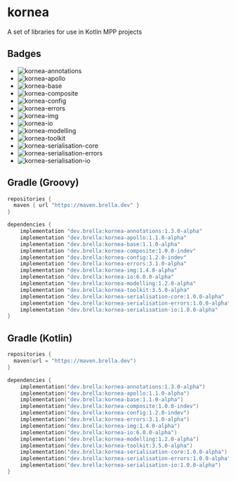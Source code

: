 [//]: README_TEMPLATE.md (Note: This file is auto-generated; edit README_TEMPLATE.md and run fillReadme)
# kornea
A set of libraries for use in Kotlin MPP projects

## Badges
- ![kornea-annotations](https://img.shields.io/maven-metadata/v?label=kornea-annotations&metadataUrl=https%3A%2F%2Fmaven.brella.dev%2Fdev%2Fbrella%2Fkornea-annotations%2Fmaven-metadata.xml)
- ![kornea-apollo](https://img.shields.io/maven-metadata/v?label=kornea-apollo&metadataUrl=https%3A%2F%2Fmaven.brella.dev%2Fdev%2Fbrella%2Fkornea-apollo%2Fmaven-metadata.xml)
- ![kornea-base](https://img.shields.io/maven-metadata/v?label=kornea-base&metadataUrl=https%3A%2F%2Fmaven.brella.dev%2Fdev%2Fbrella%2Fkornea-base%2Fmaven-metadata.xml)
- ![kornea-composite](https://img.shields.io/maven-metadata/v?label=kornea-composite&metadataUrl=https%3A%2F%2Fmaven.brella.dev%2Fdev%2Fbrella%2Fkornea-composite%2Fmaven-metadata.xml)
- ![kornea-config](https://img.shields.io/maven-metadata/v?label=kornea-config&metadataUrl=https%3A%2F%2Fmaven.brella.dev%2Fdev%2Fbrella%2Fkornea-config%2Fmaven-metadata.xml)
- ![kornea-errors](https://img.shields.io/maven-metadata/v?label=kornea-errors&metadataUrl=https%3A%2F%2Fmaven.brella.dev%2Fdev%2Fbrella%2Fkornea-errors%2Fmaven-metadata.xml)
- ![kornea-img](https://img.shields.io/maven-metadata/v?label=kornea-img&metadataUrl=https%3A%2F%2Fmaven.brella.dev%2Fdev%2Fbrella%2Fkornea-img%2Fmaven-metadata.xml)
- ![kornea-io](https://img.shields.io/maven-metadata/v?label=kornea-io&metadataUrl=https%3A%2F%2Fmaven.brella.dev%2Fdev%2Fbrella%2Fkornea-io%2Fmaven-metadata.xml)
- ![kornea-modelling](https://img.shields.io/maven-metadata/v?label=kornea-modelling&metadataUrl=https%3A%2F%2Fmaven.brella.dev%2Fdev%2Fbrella%2Fkornea-modelling%2Fmaven-metadata.xml)
- ![kornea-toolkit](https://img.shields.io/maven-metadata/v?label=kornea-toolkit&metadataUrl=https%3A%2F%2Fmaven.brella.dev%2Fdev%2Fbrella%2Fkornea-toolkit%2Fmaven-metadata.xml)
- ![kornea-serialisation-core](https://img.shields.io/maven-metadata/v?label=kornea-serialisation-core&metadataUrl=https%3A%2F%2Fmaven.brella.dev%2Fdev%2Fbrella%2Fkornea-serialisation-core%2Fmaven-metadata.xml)
- ![kornea-serialisation-errors](https://img.shields.io/maven-metadata/v?label=kornea-serialisation-errors&metadataUrl=https%3A%2F%2Fmaven.brella.dev%2Fdev%2Fbrella%2Fkornea-serialisation-errors%2Fmaven-metadata.xml)
- ![kornea-serialisation-io](https://img.shields.io/maven-metadata/v?label=kornea-serialisation-io&metadataUrl=https%3A%2F%2Fmaven.brella.dev%2Fdev%2Fbrella%2Fkornea-serialisation-io%2Fmaven-metadata.xml)

## Gradle (Groovy)

```groovy
repositories {
  maven { url "https://maven.brella.dev" }
}

dependencies {
	implementation "dev.brella:kornea-annotations:1.3.0-alpha"
	implementation "dev.brella:kornea-apollo:1.1.0-alpha"
	implementation "dev.brella:kornea-base:1.1.0-alpha"
	implementation "dev.brella:kornea-composite:1.0.0-indev"
	implementation "dev.brella:kornea-config:1.2.0-indev"
	implementation "dev.brella:kornea-errors:3.1.0-alpha"
	implementation "dev.brella:kornea-img:1.4.0-alpha"
	implementation "dev.brella:kornea-io:6.0.0-alpha"
	implementation "dev.brella:kornea-modelling:1.2.0-alpha"
	implementation "dev.brella:kornea-toolkit:3.5.0-alpha"
	implementation "dev.brella:kornea-serialisation-core:1.0.0-alpha"
	implementation "dev.brella:kornea-serialisation-errors:1.0.0-alpha"
	implementation "dev.brella:kornea-serialisation-io:1.0.0-alpha"
}
```

## Gradle (Kotlin)

```kotlin
repositories {
  maven(url = "https://maven.brella.dev")
}

dependencies {
	implementation("dev.brella:kornea-annotations:1.3.0-alpha")
	implementation("dev.brella:kornea-apollo:1.1.0-alpha")
	implementation("dev.brella:kornea-base:1.1.0-alpha")
	implementation("dev.brella:kornea-composite:1.0.0-indev")
	implementation("dev.brella:kornea-config:1.2.0-indev")
	implementation("dev.brella:kornea-errors:3.1.0-alpha")
	implementation("dev.brella:kornea-img:1.4.0-alpha")
	implementation("dev.brella:kornea-io:6.0.0-alpha")
	implementation("dev.brella:kornea-modelling:1.2.0-alpha")
	implementation("dev.brella:kornea-toolkit:3.5.0-alpha")
	implementation("dev.brella:kornea-serialisation-core:1.0.0-alpha")
	implementation("dev.brella:kornea-serialisation-errors:1.0.0-alpha")
	implementation("dev.brella:kornea-serialisation-io:1.0.0-alpha")
}
```
